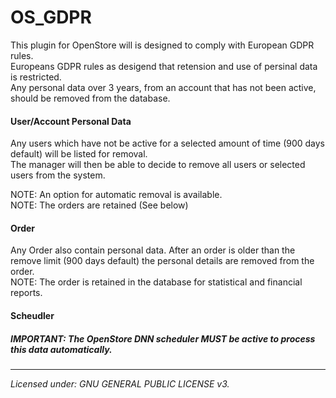 # OS_GDPR

This plugin for OpenStore will is designed to comply with European GDPR rules.  
Europeans GDPR rules as desigend that retension and use of persinal data is restricted.  
Any personal data over 3 years, from an account that has not been active, should be removed from the database.  

#### User/Account Personal Data
Any users which have not be active for a selected amount of time (900 days default) will be listed for removal.  
The manager will then be able to decide to remove all users or selected users from the system.

NOTE: An option for automatic removal is available.  
NOTE: The orders are retained (See below) 

#### Order
Any Order also contain personal data. After an order is older than the remove limit (900 days default) the personal details are removed from the order.  
NOTE: The order is retained in the database for statistical and financial reports.  

#### Scheudler
##### IMPORTANT: The OpenStore DNN scheduler MUST be active to process this data automatically.

---
*Licensed under: GNU GENERAL PUBLIC LICENSE v3.*
